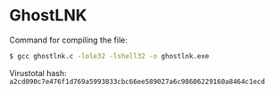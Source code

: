 # GhostLNK
Command for compiling the file:

```bash
$ gcc ghostlnk.c -lole32 -lshell32 -o ghostlnk.exe
```

Virustotal hash: `a2cd090c7e476f1d769a5993833cbc66ee589027a6c98606229160a8464c1ecd`